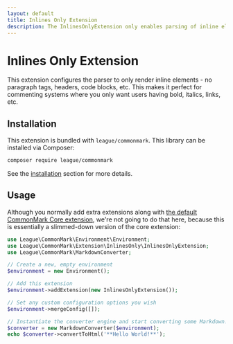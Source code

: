 ```yaml
---
layout: default
title: Inlines Only Extension
description: The InlinesOnlyExtension only enables parsing of inline elements
---
```


# Inlines Only Extension

This extension configures the parser to only render inline elements - no paragraph tags, headers, code blocks, etc.  This makes it perfect for commenting systems where you only want users having bold, italics, links, etc.

## Installation

This extension is bundled with `league/commonmark`. This library can be installed via Composer:

```bash
composer require league/commonmark
```

See the [installation](/2.0/installation/) section for more details.

## Usage

Although you normally add extra extensions along with [the default CommonMark Core extension](/2.0/extensions/commonmark/), we're not going to do that here, because this is essentially a slimmed-down version of the core extension:

```php
use League\CommonMark\Environment\Environment;
use League\CommonMark\Extension\InlinesOnly\InlinesOnlyExtension;
use League\CommonMark\MarkdownConverter;

// Create a new, empty environment
$environment = new Environment();

// Add this extension
$environment->addExtension(new InlinesOnlyExtension());

// Set any custom configuration options you wish
$environment->mergeConfig([]);

// Instantiate the converter engine and start converting some Markdown!
$converter = new MarkdownConverter($environment);
echo $converter->convertToHtml('**Hello World!**');
```

